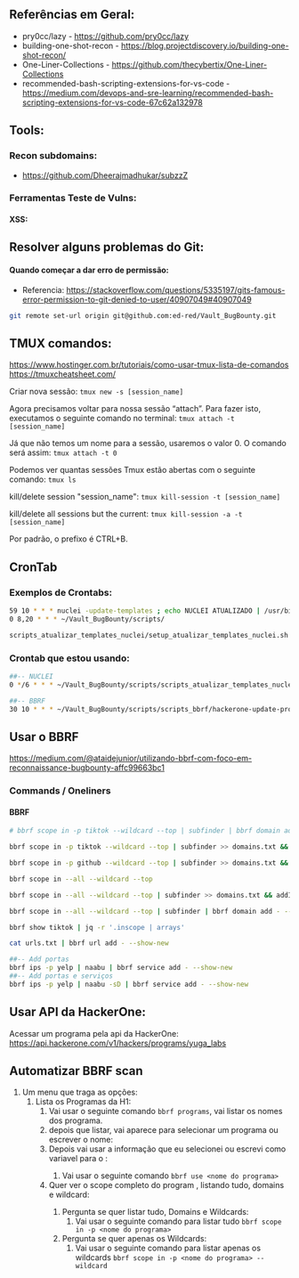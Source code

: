 ## Referências em Geral:
- pry0cc/lazy - https://github.com/pry0cc/lazy
- building-one-shot-recon - https://blog.projectdiscovery.io/building-one-shot-recon/
- One-Liner-Collections - https://github.com/thecybertix/One-Liner-Collections
- recommended-bash-scripting-extensions-for-vs-code - https://medium.com/devops-and-sre-learning/recommended-bash-scripting-extensions-for-vs-code-67c62a132978

## Tools:
### Recon subdomains:
- https://github.com/Dheerajmadhukar/subzzZ

### Ferramentas Teste de Vulns:
#### XSS:


## Resolver alguns problemas do Git:
#### Quando começar a dar erro de permissão:
- Referencia:
    https://stackoverflow.com/questions/5335197/gits-famous-error-permission-to-git-denied-to-user/40907049#40907049
```bash
git remote set-url origin git@github.com:ed-red/Vault_BugBounty.git
```

## TMUX comandos:
https://www.hostinger.com.br/tutoriais/como-usar-tmux-lista-de-comandos
https://tmuxcheatsheet.com/

Criar nova sessão:
`tmux new -s [session_name]`

Agora precisamos voltar para nossa sessão “attach”. Para fazer isto, executamos o seguinte comando no terminal:
`tmux attach -t [session_name]`

Já que não temos um nome para a sessão, usaremos o valor 0. O comando será assim:
`tmux attach -t 0`

Podemos ver quantas sessões Tmux estão abertas com o seguinte comando:
`tmux ls`

kill/delete session "session_name":
`tmux kill-session -t [session_name]`

kill/delete all sessions but the current:
`tmux kill-session -a -t [session_name]`

Por padrão, o prefixo é CTRL+B.


## CronTab
### Exemplos de Crontabs:
```bash
59 10 * * * nuclei -update-templates ; echo NUCLEI ATUALIZADO | /usr/bin/notify >/dev/null 2>&1 >/dev/null 2>81
0 8,20 * * * ~/Vault_BugBounty/scripts/

scripts_atualizar_templates_nuclei/setup_atualizar_templates_nuclei.sh ; echo NUCLEI ATUALIZADO - $(date) | $HOME/go/bin/notify >/dev/null 2>&1 >/dev/null 2>81

```
### Crontab que estou usando:
```bash
##-- NUCLEI
0 */6 * * * ~/Vault_BugBounty/scripts/scripts_atualizar_templates_nuclei/setup_atualizar_templates_nuclei.sh ; echo NUCLEI ATUALIZADO - $(date) | $HOME/go/bin/notify >/dev/null 2>&1 >/dev/null 2>81

##-- BBRF
30 10 * * * ~/Vault_BugBounty/scripts/scripts_bbrf/hackerone-update-program-scopes.sh ; echo UPDATE PROGRAMAS H1 - BBRF - $(date) | $HOME/go/bin/notify -silent -bulk >/dev/null 2>&1 >/dev/null 2>81

```


## Usar o BBRF
https://medium.com/@ataidejunior/utilizando-bbrf-com-foco-em-reconnaissance-bugbounty-affc99663bc1

### Commands / Oneliners
#### BBRF
```bash
# bbrf scope in -p tiktok --wildcard --top | subfinder | bbrf domain add - --show-new | notify -silent

bbrf scope in -p tiktok --wildcard --top | subfinder >> domains.txt && addInChunks domains.txt domains | notify -silent

bbrf scope in -p github --wildcard --top | subfinder >> domains.txt && addInChunks domains.txt domains | notify -silent -bulk

bbrf scope in --all --wildcard --top

bbrf scope in --all --wildcard --top | subfinder >> domains.txt && addInChunks domains.txt domains | notify -silent

bbrf scope in --all --wildcard --top | subfinder | bbrf domain add - --show-new | notify -silent

bbrf show tiktok | jq -r '.inscope | arrays'

cat urls.txt | bbrf url add - --show-new

##-- Add portas
bbrf ips -p yelp | naabu | bbrf service add - --show-new
##-- Add portas e serviços
bbrf ips -p yelp | naabu -sD | bbrf service add - --show-new

```

## Usar API da HackerOne:
Acessar um programa pela api da HackerOne:
https://api.hackerone.com/v1/hackers/programs/yuga_labs


## Automatizar BBRF scan

1. Um menu que traga as opções:
   1. Lista os Programas da H1:
      1. Vai usar o seguinte comando `bbrf programs`, vai listar os nomes dos programa.
      2. depois que listar, vai aparece para selecionar um programa ou escrever o nome: 
      3. Depois vai usar a informação que eu selecionei ou escrevi como variavel para o <nome do programa>:
         1. Vai usar o seguinte comando `bbrf use <nome do programa>`
      4. Quer ver o scope completo do program <nome do programa>, listando tudo, domains e wildcard:
         1. Pergunta se quer listar tudo, Domains e Wildcards:
            1. Vai usar o seguinte comando para listar tudo `bbrf scope in -p <nome do programa>`
         2. Pergunta se quer apenas os Wildcards:
            1. Vai usar o seguinte comando para listar apenas os wildcards `bbrf scope in -p <nome do programa> --wildcard`

